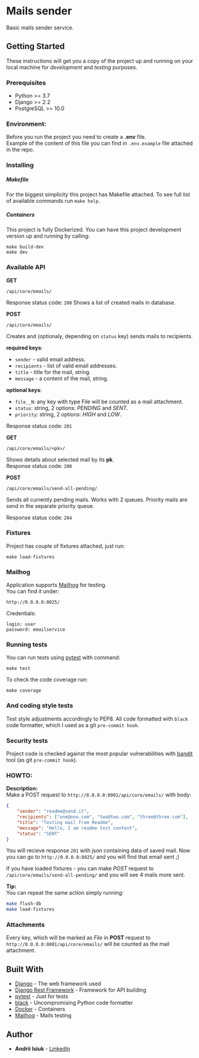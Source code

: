 # Mails sender

Basic mails sender service.

## Getting Started

These instructions will get you a copy of the project up and running on your local machine for _development_ and _testing_ purposes.

### Prerequisites

* Python >= 3.7 <br />
* Django >= 2.2 <br />
* PostgreSQL >= 10.0 <br />


### Environment:
Before you run the project you need to create a **.env** file.<br>
Example of the content of this file you can find in `.env.example` file attached in the repo.

### Installing
##### Makefile
For the biggest simplicity this project has Makefile attached. To see full list of available commands run `make help`.<br>

##### Containers
This project is fully Dockerized. You can have this project development version up and running by calling:<br>
```
make build-dev
make dev
```

### Available API
**GET**
```
/api/core/emails/
```
Response status code: `200`
Shows a list of created mails in database.<br>

**POST**
```
/api/core/emails/
```
Creates and (optionaly, depending on `status` key) sends mails to recipients.<br>

**required keys**:<br>
- `sender` - valid email address.<br>
- `recipients` - list of valid email addresses.<br>
- `title` - title for the mail, string.<br>
- `message` - a content of the mail, string.<br>

**optional keys**:<br>
 - `file__N`: any key with type File will be counted as a mail attachment.
 - `status`: string, 2 options: *PENDING* and *SENT*.<br>
 - `priority`: string, 2 options: *HIGH* and *LOW*.<br>

Response status code: `201`

**GET**
```
/api/core/emails/<pk>/
```
Shows details about selected mail by its **pk**.<br>
Response status code: `200`

**POST**
```
/api/core/emails/send-all-pending/
```
Sends all currently pending mails. Works with 2 queues. Priority mails are send in the separate priority queue.<br>

Response status code: `204`
### Fixtures
Project has couple of fixtures attached, just run:
```
make load-fixtures
```


### Mailhog
Application supports [Mailhog](https://github.com/mailhog/MailHog) for testing.<br>
You can find it under:<br>
```
http://0.0.0.0:8025/
```
Credentials:
```
login: user
password: emailservice
```

### Running tests
You can run tests using [pytest](https://docs.pytest.org/en/latest/) with command:
```
make test
```
To check the code coverage run:
```
make coverage
```

### And coding style tests

Test style adjustments accordingly to PEP8. All code formatted with `black` code formatter, which I used as a git `pre-commit hook`.


### Security tests

Project code is checked against the most popular vulnerabilities with [bandit](https://bandit.readthedocs.io/en/latest/) tool (as git `pre-commit hook`).


### HOWTO:
**Description:**<br />
Make a POST request to `http://0.0.0.0:8001/api/core/emails/` with body:
```json
{
    "sender": "readme@send.it",
    "recipients": ["one@one.com", "two@two.com", "three@three.com"],
    "title": "Testing mail from Readme",
    "message": "Hello, I am readme test content",
    "status": "SENT"
}
```
You will recieve response `201` with json containing data of saved mail. Now you can go to `http://0.0.0.0:8025/` and you will find that email sent ;)

If you have loaded fixtures - you can make *POST* request to `/api/core/emails/send-all-pending/` and you will see 4 mails more sent.

**Tip:**<br />
You can repeat the same action simply running:
```bash
make flush-db
make load-fixtures
```
### Attachments
Every key, which will be marked as *File* in **POST** request to `http://0.0.0.0:8001/api/core/emails/` will be counted as the mail attachment.

## Built With

* [Django](https://docs.djangoproject.com/en/2.2/) - The web framework used
* [Django Rest Framework](https://www.django-rest-framework.org/) - Framework for API building
* [pytest](https://docs.pytest.org/en/latest/) - Just for tests
* [black](https://github.com/psf/black) - Uncompromising Python code formatter
* [Docker](https://docs.docker.com/) - Containers
* [Mailhog](https://github.com/mailhog/MailHog) - Mails testing



## Author

* **Andrii Isiuk** - [LinkedIn](https://www.linkedin.com/in/andrii-isiuk/)
